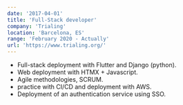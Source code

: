 ```yaml
---
date: '2017-04-01'
title: 'Full-Stack developer'
company: 'Trialing'
location: 'Barcelona, ES'
range: 'February 2020 - Actually'
url: 'https://www.trialing.org/'
---
```


- Full-stack deployment with Flutter and Django (python).
- Web deployment with HTMX + Javascript.
- Agile methodologies, SCRUM.   
- practice with CI/CD and deployment with AWS.
- Deployment of an authentication service using SSO.
